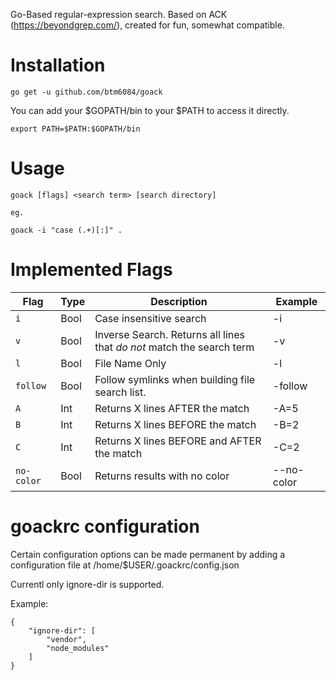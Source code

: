 Go-Based regular-expression search. Based on ACK (https://beyondgrep.com/), created for fun, somewhat compatible.

# Installation
```
go get -u github.com/btm6084/goack
```

You can add your $GOPATH/bin to your $PATH to access it directly.
```
export PATH=$PATH:$GOPATH/bin
```

# Usage
```
goack [flags] <search term> [search directory]

eg.

goack -i "case (.+)[:]" .
```

# Implemented Flags

| Flag | Type | Description | Example
--- | --- | --- | ---
| `i` | Bool | Case insensitive search | -i
| `v` | Bool | Inverse Search. Returns all lines that *do not* match the search term | -v
| `l` | Bool | File Name Only | -l
| `follow` | Bool | Follow symlinks when building file search list. | -follow
| `A` | Int | Returns X lines AFTER the match | -A=5
| `B` | Int | Returns X lines BEFORE the match | -B=2
| `C` | Int | Returns X lines BEFORE and AFTER the match | -C=2
| `no-color` | Bool | Returns results with no color | --no-color

# goackrc configuration

Certain configuration options can be made permanent by adding a configuration file at /home/$USER/.goackrc/config.json

Currentl only ignore-dir is supported.

Example:
```
{
	"ignore-dir": [
		"vendor",
		"node_modules"
	]
}
```

